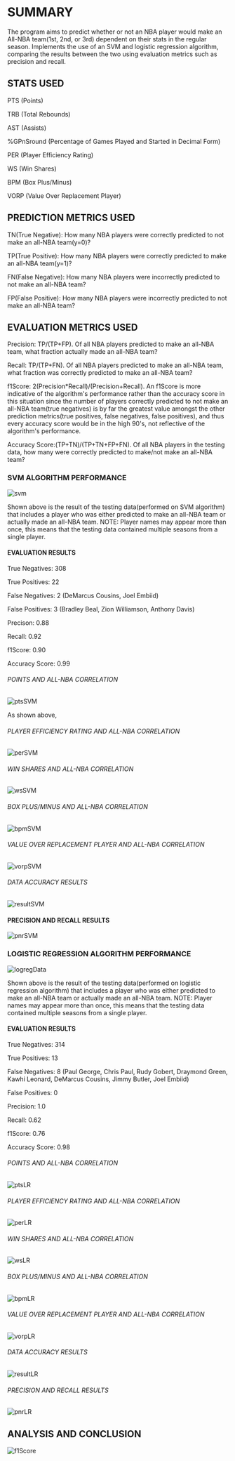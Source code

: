 # SUMMARY
The program aims to predict whether or not an NBA player would make an All-NBA team(1st, 2nd, or 3rd) dependent on their stats in the regular season. Implements the use of an SVM and logistic regression algorithm, comparing the results between the two using evaluation metrics such as precision and recall. 

## STATS USED 

PTS (Points)

TRB (Total Rebounds)

AST (Assists)

%GPnSround (Percentage of Games Played and Started in Decimal Form)

PER (Player Efficiency Rating)

WS (Win Shares)

BPM (Box Plus/Minus)

VORP (Value Over Replacement Player)


## PREDICTION METRICS USED

TN(True Negative): How many NBA players were correctly predicted to not make an all-NBA team(y=0)?

TP(True Positive): How many NBA players were correctly predicted to make an all-NBA team(y=1)?

FN(False Negative): How many NBA players were incorrectly predicted to not make an all-NBA team?

FP(False Positive): How many NBA players were incorrectly predicted to not make an all-NBA team?

## EVALUATION METRICS USED

Precision: TP/(TP+FP). Of all NBA players predicted to make an all-NBA team, what fraction actually made an all-NBA team?

Recall: TP/(TP+FN). Of all NBA players predicted to make an all-NBA team, what fraction was correctly predicted to make an all-NBA team?

f1Score: 2(Precision*Recall)/(Precision+Recall). An f1Score is more indicative of the algorithm's performance rather than the accuracy score in this situation since the number of players correctly predicted to not make an all-NBA team(true negatives) is by far the greatest value amongst the other prediction metrics(true positives, false negatives, false positives), and thus every accuracy score would be in the high 90's, not reflective of the algorithm's performance.

Accuracy Score:(TP+TN)/(TP+TN+FP+FN). Of all NBA players in the testing data, how many were correctly predicted to make/not make an all-NBA team?

###  SVM ALGORITHM PERFORMANCE
![svm](https://user-images.githubusercontent.com/83521645/132613508-42635e19-cc21-4ae3-a3ba-193c716a627c.jpg)

Shown above is the result of the testing data(performed on SVM algorithm) that includes a player who was either predicted to make an all-NBA team or actually made an all-NBA team. NOTE: Player names may appear more than once, this means that the testing data contained multiple seasons from a single player.

#### EVALUATION RESULTS
True Negatives: 308

True Positives: 22

False Negatives: 2 (DeMarcus Cousins, Joel Embiid)

False Positives: 3 (Bradley Beal, Zion Williamson, Anthony Davis)

Precison: 0.88

Recall: 0.92

f1Score: 0.90

Accuracy Score: 0.99

###### POINTS AND ALL-NBA CORRELATION
![ptsSVM](https://user-images.githubusercontent.com/83521645/132613641-b40eab49-c255-4cb8-91f5-650b75d427e2.png)

As shown above, 

###### PLAYER EFFICIENCY RATING AND ALL-NBA CORRELATION
![perSVM](https://user-images.githubusercontent.com/83521645/132613715-6363d2c6-112a-4fa0-817c-08c52984a0ae.png)
###### WIN SHARES AND ALL-NBA CORRELATION
![wsSVM](https://user-images.githubusercontent.com/83521645/132613748-d1626f0a-623c-4d9f-bb3c-804661dcc496.png)
###### BOX PLUS/MINUS AND ALL-NBA CORRELATION
![bpmSVM](https://user-images.githubusercontent.com/83521645/132613754-50794b21-dd28-4791-9f1b-e13bf95068cf.png)
###### VALUE OVER REPLACEMENT PLAYER AND ALL-NBA CORRELATION
![vorpSVM](https://user-images.githubusercontent.com/83521645/132613763-63540d32-eb4e-4e0b-a1e6-da0b7c47e509.png)
###### DATA ACCURACY RESULTS
![resultSVM](https://user-images.githubusercontent.com/83521645/132613773-837dbf35-cfeb-4d00-9ed5-055480b8dc89.png)
#### PRECISION AND RECALL RESULTS
![pnrSVM](https://user-images.githubusercontent.com/83521645/132613782-3ba00019-4062-45cc-a5ec-885a1f1e7a14.png)






### LOGISTIC REGRESSION ALGORITHM PERFORMANCE
![logregData](https://user-images.githubusercontent.com/83521645/132617448-2d25c1c8-5545-4bc5-af25-bf30fa4012ca.jpg)

Shown above is the result of the testing data(performed on logistic regression algorithm) that includes a player who was either predicted to make an all-NBA team or actually made an all-NBA team. NOTE: Player names may appear more than once, this means that the testing data contained multiple seasons from a single player.

#### EVALUATION RESULTS
True Negatives: 314

True Positives: 13

False Negatives: 8 (Paul George, Chris Paul, Rudy Gobert, Draymond Green, Kawhi Leonard, DeMarcus Cousins, Jimmy Butler, Joel Embiid)

False Positives: 0

Precision: 1.0

Recall: 0.62

f1Score: 0.76

Accuracy Score: 0.98

###### POINTS AND ALL-NBA CORRELATION
![ptsLR](https://user-images.githubusercontent.com/83521645/132617480-53a3c66c-5cfd-47cd-af45-c80d6aebffad.png)
###### PLAYER EFFICIENCY RATING AND ALL-NBA CORRELATION
![perLR](https://user-images.githubusercontent.com/83521645/132617488-ff60ac4d-479f-4712-b9ab-693644c5305a.png)
###### WIN SHARES AND ALL-NBA CORRELATION
![wsLR](https://user-images.githubusercontent.com/83521645/132617498-efa68682-5970-4e79-9466-c9beb8ed6b00.png)
###### BOX PLUS/MINUS AND ALL-NBA CORRELATION
![bpmLR](https://user-images.githubusercontent.com/83521645/132617503-9c91e675-957f-4c58-9f0c-7ec1e369ba5c.png)
###### VALUE OVER REPLACEMENT PLAYER AND ALL-NBA CORRELATION
![vorpLR](https://user-images.githubusercontent.com/83521645/132617510-c1000cbb-84db-4529-b036-9f76850eaaa4.png)
###### DATA ACCURACY RESULTS
![resultLR](https://user-images.githubusercontent.com/83521645/132617532-33602f3d-f03c-4862-82ce-4455ee0b6e16.png)
###### PRECISION AND RECALL RESULTS
![pnrLR](https://user-images.githubusercontent.com/83521645/132617538-02444d02-77dd-4892-82f3-5d4870b6930d.png)

## ANALYSIS AND CONCLUSION

![f1Score](https://user-images.githubusercontent.com/83521645/132617934-8d36a230-b4dc-458b-8d16-9441e3b2fe17.png)
